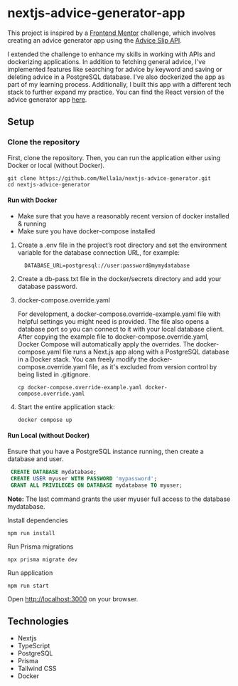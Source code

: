 # nextjs-advice-generator-app

This project is inspired by a [Frontend Mentor](https://www.frontendmentor.io/home) challenge, which involves creating an advice generator app using the [Advice Slip API](https://api.adviceslip.com/).

I extended the challenge to enhance my skills in working with APIs and dockerizing applications. In addition to fetching general advice, I've implemented features like searching for advice by keyword and saving or deleting advice in a PostgreSQL database. I've also dockerized the app as part of my learning process. Additionally, I built this app with a different tech stack to further expand my practice. You can find the React version of the advice generator app [here](https://github.com/Nella1a/react-advice-generator-app).

## Setup

### Clone the repository

First, clone the repository. Then, you can run the application either using Docker or local (without Docker).

```
git clone https://github.com/Nella1a/nextjs-advice-generator.git
cd nextjs-advice-generator
```


#### Run with Docker 

 - Make sure that you have a reasonably recent version of docker installed & running
 - Make sure you have docker-compose installed
   

1. Create a .env file in the project’s root directory and set the environment variable for the database connection URL, for example:

   ```
     DATABASE_URL=postgresql://user:password@mymydatabase
   ```

2. Create a db-pass.txt file in the docker/secrets directory and add your database password.
   
3. docker-compose.override.yaml

   For development, a docker-compose.override-example.yaml file with helpful settings you might need is provided.
   The file also opens a database port so you can connect to it with your local database client. 
   After copying the example file to docker-compose.override.yaml, Docker Compose will automatically apply the overrides. 
   The docker-compose.yaml file runs a Next.js app along with a PostgreSQL database in a Docker stack.
   You can freely modify the docker-compose.override.yaml file, as it's excluded from version control by being listed in .gitignore. 

    ```
    cp docker-compose.override-example.yaml docker-compose.override.yaml
    ```

4. Start the entire application stack: 

    ```
    docker compose up
    ```

#### Run Local (without Docker)

Ensure that you have a PostgreSQL instance running, then create a database and user.

```sql
 CREATE DATABASE mydatabase;
 CREATE USER myuser WITH PASSWORD 'mypassword';
 GRANT ALL PRIVILEGES ON DATABASE mydatabase TO myuser;
```

**Note:** The last command grants the user myuser full access to the database mydatabase.

Install dependencies

```
npm run install
```


Run Prisma migrations

```
npx prisma migrate dev
```


Run application

```
npm run start
```


Open <http://localhost:3000> on your browser.

## Technologies
- Nextjs
- TypeScript
- PostgreSQL
- Prisma
- Tailwind CSS
- Docker

  
